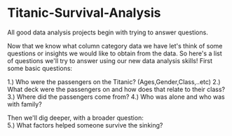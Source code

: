 # Titanic-Survival-Analysis
All good data analysis projects begin with trying to answer questions. 

Now that we know what column category data we have let's think of some questions or insights we would like to obtain from the data. So here's a list of questions we'll try to answer using our new data analysis skills!  First some basic questions: 

1.) Who were the passengers on the Titanic? (Ages,Gender,Class,..etc) 
2.) What deck were the passengers on and how does that relate to their class? 
3.) Where did the passengers come from? 
4.) Who was alone and who was with family?  

Then we'll dig deeper, with a broader question:  
5.) What factors helped someone survive the sinking?
